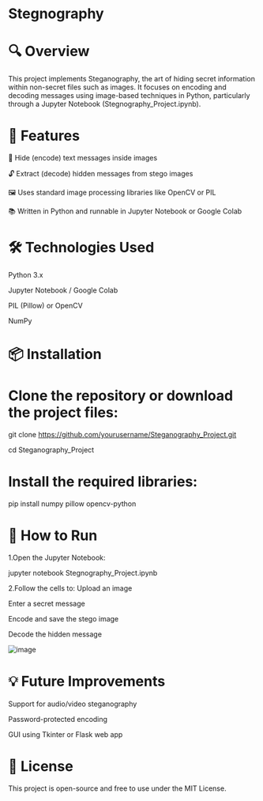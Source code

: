 # Stegnography

# 🔍 Overview
This project implements Steganography, the art of hiding secret information within non-secret files such as images. It focuses on encoding and decoding messages using image-based techniques in Python, particularly through a Jupyter Notebook (Stegnography_Project.ipynb).

# 🧠 Features
🔐 Hide (encode) text messages inside images

🔓 Extract (decode) hidden messages from stego images

🖼️ Uses standard image processing libraries like OpenCV or PIL

📚 Written in Python and runnable in Jupyter Notebook or Google Colab

# 🛠️ Technologies Used
Python 3.x

Jupyter Notebook / Google Colab

PIL (Pillow) or OpenCV

NumPy

# 📦 Installation

# Clone the repository or download the project files:
git clone https://github.com/yourusername/Steganography_Project.git

cd Steganography_Project

# Install the required libraries:
pip install numpy pillow opencv-python

# 🚀 How to Run
1.Open the Jupyter Notebook:

jupyter notebook Stegnography_Project.ipynb

2.Follow the cells to:
Upload an image

Enter a secret message

Encode and save the stego image

Decode the hidden message

![image](https://github.com/user-attachments/assets/7afd034a-f8cb-437e-bfa0-1e33d638c72d)

# 💡 Future Improvements
Support for audio/video steganography

Password-protected encoding

GUI using Tkinter or Flask web app

# 📄 License
This project is open-source and free to use under the MIT License.


